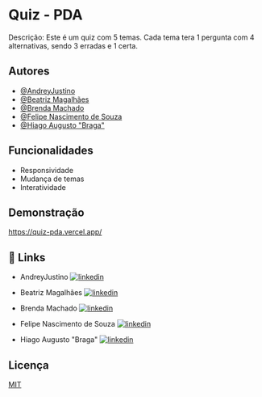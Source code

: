 
# Quiz - PDA

Descrição: Este é um quiz com 5 temas. Cada tema tera 1 pergunta com 4 alternativas, sendo 3 erradas e 1 certa.


## Autores

- [@AndreyJustino](https://github.com/AndreyJustino)
- [@Beatriz Magalhães](https://github.com/l1Beatriz)
- [@Brenda Machado](https://github.com/brenddamachado)
- [@Felipe Nascimento de Souza](https://github.com/souzalipe)
- [@Hiago Augusto "Braga"](https://github.com/bg777777)


## Funcionalidades

- Responsividade
- Mudança de temas
- Interatividade



## Demonstração

https://quiz-pda.vercel.app/


## 🔗 Links
- AndreyJustino [![linkedin](https://img.shields.io/badge/linkedin-0A66C2?style=for-the-badge&logo=linkedin&logoColor=white)](https://www.linkedin.com/in/andrey-sebastian-justino/)

- Beatriz Magalhães [![linkedin](https://img.shields.io/badge/linkedin-0A66C2?style=for-the-badge&logo=linkedin&logoColor=white)](https://www.linkedin.com/in/beatrizsantos009/)

- Brenda Machado [![linkedin](https://img.shields.io/badge/linkedin-0A66C2?style=for-the-badge&logo=linkedin&logoColor=white)](https://www.linkedin.com/in/brendamachad0/)

- Felipe Nascimento de Souza [![linkedin](https://img.shields.io/badge/linkedin-0A66C2?style=for-the-badge&logo=linkedin&logoColor=white)](https://www.linkedin.com/in/felipe-nascimento-b70b8a1a1/)

- Hiago Augusto "Braga" [![linkedin](https://img.shields.io/badge/linkedin-0A66C2?style=for-the-badge&logo=linkedin&logoColor=white)](https://www.linkedin.com/in/hiago-braga/)



## Licença

[MIT](https://choosealicense.com/licenses/mit/)



